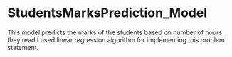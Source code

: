 # StudentsMarksPrediction_Model
This model predicts the marks of the students based on number of hours they read.I used linear regression algorithm for implementing this problem statement.
